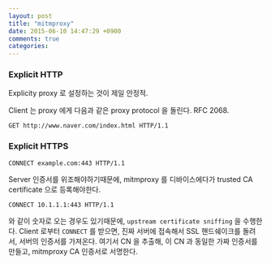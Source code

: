 ```yaml
---
layout: post
title: "mitmproxy"
date: 2015-06-10 14:47:29 +0900
comments: true
categories: 
---
```


### Explicit HTTP

Explicity proxy 로 설정하는 것이 제일 안정적.

Client 는 proxy 에게 다음과 같은 proxy protocol 을 돌린다. RFC 2068.

```
GET http://www.naver.com/index.html HTTP/1.1
```

### Explicit HTTPS

```
CONNECT example.com:443 HTTP/1.1
```

Server 인증서를 위조해야하기때문에, mitmproxy 를 디바이스에다가 trusted CA certificate 으로 등록해야한다. 

```
CONNECT 10.1.1.1:443 HTTP/1.1
```

와 같이 숫자로 오는 경우도 있기때문에, `upstream certificate sniffing` 을 수행한다. 
Client 로부터 `CONNECT` 를 받으면, 진짜 서버에 접속해서 SSL 핸드쉐이크를 돌려서, 서버의 인증서를 가져온다.
여기서 CN 을 추출해, 이 CN 과 동일한 가짜 인증서를 만들고, mitmproxy CA 인증서로 서명한다.
